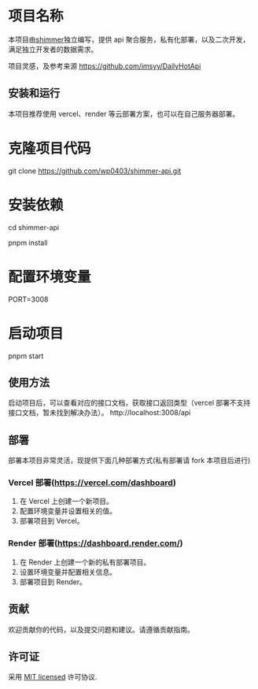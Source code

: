 # 项目名称

本项目由<a href='https://github.com/wp0403'>shimmer</a>独立编写，提供 api 聚合服务，私有化部署，以及二次开发，满足独立开发者的数据需求。

项目灵感，及参考来源 https://github.com/imsyy/DailyHotApi

## 安装和运行

本项目推荐使用 vercel、render 等云部署方案，也可以在自己服务器部署。

# 克隆项目代码

git clone https://github.com/wp0403/shimmer-api.git

# 安装依赖

cd shimmer-api

pnpm install

# 配置环境变量

PORT=3008

# 启动项目

pnpm start

## 使用方法

启动项目后，可以查看对应的接口文档，获取接口返回类型（vercel 部署不支持接口文档，暂未找到解决办法）。
http://localhost:3008/api

## 部署

部署本项目非常灵活，现提供下面几种部署方式(私有部署请 fork 本项目后进行)

### Vercel 部署(https://vercel.com/dashboard)

1. 在 Vercel 上创建一个新项目。
2. 配置环境变量并设置相关的值。
3. 部署项目到 Vercel。

### Render 部署(https://dashboard.render.com/)

1. 在 Render 上创建一个新的私有部署项目。
2. 设置环境变量并配置相关信息。
3. 部署项目到 Render。

## 贡献

欢迎贡献你的代码，以及提交问题和建议。请遵循贡献指南。

## 许可证

采用 [MIT licensed](LICENSE) 许可协议.
